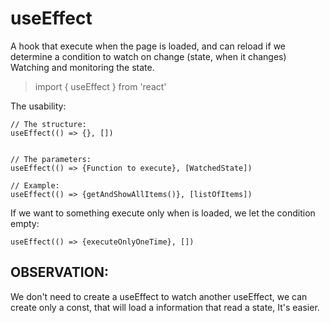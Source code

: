 # useEffect

A hook that execute when the page is loaded, and can reload if we determine a condition to watch on change (state, when it changes) Watching and monitoring the state.

> import { useEffect } from 'react'

The usability:
```tsx
// The structure:
useEffect(() => {}, [])


// The parameters:
useEffect(() => {Function to execute}, [WatchedState])

// Example:
useEffect(() => {getAndShowAllItems()}, [listOfItems])
```


If we want to something execute only when is loaded, we let the condition empty:

```tsx
useEffect(() => {executeOnlyOneTime}, [])
```

## OBSERVATION:
We don't need to create a useEffect to watch another useEffect, we can create only a const, that will load a information that read a state, It's easier.